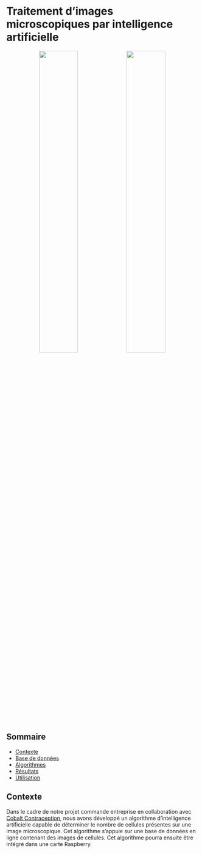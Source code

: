 # Traitement d’images microscopiques par intelligence artificielle

<p align="center">
  <img src="https://upload.wikimedia.org/wikipedia/commons/thumb/6/67/IMT_Atlantique_logo.png/1280px-IMT_Atlantique_logo.png" alt="" width="45%">
  <img src="https://encrypted-tbn0.gstatic.com/images?q=tbn:ANd9GcQfAZZHf2o6lIst7xBKT7S8f-nE2z1aQSGK3w&s" alt="" width="45%">
</p>

## Sommaire
- [Contexte](#contexte)
- [Base de données](#dataset)
- [Algorithmes](#algorithmes)
- [Résultats](#résultats)
- [Utilisation](#utilisation)

## Contexte
Dans le cadre de notre projet commande entreprise en collaboration avec [Cobalt Contraception]([URL_du_lien](https://www.cobalt-contraception.com/)), nous avons développé un algorithme d’intelligence artificielle capable de déterminer le nombre de cellules présentes sur une image microscopique. Cet algorithme s’appuie sur une base de données en ligne contenant des images de cellules. Cet algorithme pourra ensuite être intégré dans une carte Raspberry.
